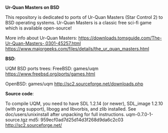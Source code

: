 **Ur-Quan Masters on BSD**

This repository is dedicated to ports of Ur-Quan Masters (Star Control 2) to BSD operating systems. Ur-Quan Masters is a classic free sci-fi game which is available open-source!

More info about Ur-Quan Masters:
https://downloads.tomsguide.com/The-Ur-Quan-Masters-,0301-45257.html
https://www.majorgeeks.com/files/details/the_ur_quan_masters.html

**BSD**:

UQM BSD ports trees:
FreeBSD: games/uqm
https://www.freebsd.org/ports/games.html

OpenBSD: games/uqm
http://sc2.sourceforge.net/downloads.php

**Source code**:

To compile UQM, you need to have SDL 1.2.14 (or newer), SDL_image 1.2.10 (with png support), libogg and libvorbis, and zlib installed. See doc/users/unixinstall after unpacking for full instructions.
uqm-0.7.0-1-source.tgz md5: 959ecf0ad7d25d14d3f268d9da6c2c03
http://sc2.sourceforge.net/

